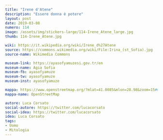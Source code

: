 ```yaml
---
title: "Irene d'Atene"
description: "Essere donna è potere"
layout: post
date: 2019-03-08
numero: 114
image: /assets/img/stickers-large/114-Irene_Atene_large.jpg
thumb: 114-Irene_Atene.jpg

wiki: https://it.wikipedia.org/wiki/Irene_d%27Atene
source: https://commons.wikimedia.org/wiki/File:Irina_(st_Sofia).jpg
source-name: Wikimedia Commons

museum-link: https://ayasofyamuzesi.gov.tr/en
museum-name: Agia Sofia
museum-fb: ayasofyamuze
museum-tw: ayasofyamuze
museum-inst: ayasofyamuze

mappa: https://www.openstreetmap.org/?mlat=41.0085&mlon=28.98&zoom=15#map=15/41.0085/28.9800
mappa-name: OpenStreetMap

autore: Luca Corsato
social-autore: https://twitter.com/lucacorsato
social-idea: https://twitter.com/lucacorsato
idea: Luca Corsato
tags:
- Uomo
- Mitologia
---
```

